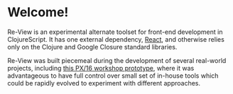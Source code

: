 # Welcome!

Re-View is an experimental alternate toolset for front-end development in ClojureScript. It has one external dependency, [React](https://facebook.github.io/react/), and otherwise relies only on the Clojure and Google Closure standard libraries. 

Re-View was built piecemeal during the development of several real-world projects, including [this PX/16 workshop prototype](http://px16.matt.is), where it was advantageous to have full control over small set of in-house tools which could be rapidly evolved to experiment with different approaches.
